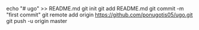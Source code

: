 echo "# ugo" >> README.md
git init
git add README.md
git commit -m "first commit"
git remote add origin https://github.com/ponugotis05/ugo.git
git push -u origin master
